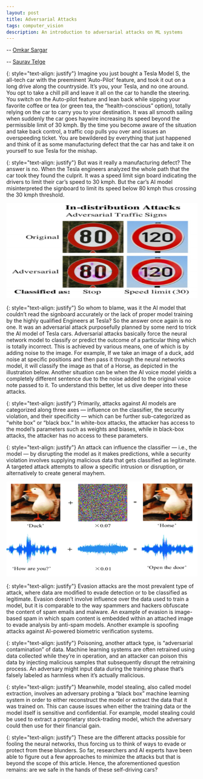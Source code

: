 ```yaml
---
layout: post
title: Adversarial Attacks
tags: computer_vision 
description: An introduction to adversarial attacks on ML systems 
---
```


-- [Omkar Sargar](https://github.com/OSSome01)

-- [Saurav Telge](https://github.com/SauravTelge)


{: style="text-align: justify"}
Imagine you just bought a Tesla Model S, the all-tech car with the preeminent ‘Auto-Pilot’ feature, and took it out on a long drive along the countryside. It’s you, your Tesla, and no one around. You opt to take a chill pill and leave it all on the car to handle the steering. You switch on the Auto-pilot feature and lean back while sipping your favorite coffee or tea (or green tea, the “health-conscious” option), totally relying on the car to carry you to your destination. It was all smooth sailing when suddenly the car goes haywire increasing its speed beyond the permissible limit of 30 kmph. By the time you become aware of the situation and take back control, a traffic cop pulls you over and issues an overspeeding ticket. You are bewildered by everything that just happened and think of it as some manufacturing defect that the car has and take it on yourself to sue Tesla for the mishap.

{: style="text-align: justify"} 
But was it really a manufacturing defect? The answer is no. When the Tesla engineers analyzed the whole path that the car took they found the culprit. It was a speed limit sign board indicating the drivers to limit their car’s speed to 30 kmph. But the car’s AI model misinterpreted the signboard to limit its speed below 80 kmph thus crossing the 30 kmph threshold.

<p align="center"><img width="600" height="250" src="/assets/posts/adversarial-attacks/speed_limit.png"></p>

{: style="text-align: justify"} 
So whom to blame, was it the AI model that couldn’t read the signboard accurately or the lack of proper model training by the highly qualified Engineers at Tesla? So the answer once again is no one. It was an adversarial attack purposefully planned by some nerd to trick the AI model of Tesla cars. Adversarial attacks basically force the neural network model to classify or predict the outcome of a particular thing which is totally incorrect. This is achieved by various means, one of which is by adding noise to the image. For example, If we take an image of a duck, add noise at specific positions and then pass it through the neural networks model, it will classify the image as that of a Horse, as depicted in the illustration below. Another situation can be when the AI voice model yields a completely different sentence due to the noise added to the original voice note passed to it. To understand this better, let us dive deeper into these attacks.

{: style="text-align: justify"}
Primarily, attacks against AI models are categorized along three axes — influence on the classifier, the security violation, and their specificity — which can be further sub-categorized as “white box” or “black box.” In white-box attacks, the attacker has access to the model’s parameters such as weights and biases, while in black-box attacks, the attacker has no access to these parameters.

{: style="text-align: justify"}
An attack can influence the classifier — i.e., the model — by disrupting the model as it makes predictions, while a security violation involves supplying malicious data that gets classified as legitimate. A targeted attack attempts to allow a specific intrusion or disruption, or alternatively to create general mayhem.

<p align="center"><img width="600" height="250" src="/assets/posts/adversarial-attacks/duck.png"></p>

{: style="text-align: justify"}
Evasion attacks are the most prevalent type of attack, where data are modified to evade detection or to be classified as legitimate. Evasion doesn’t involve influence over the data used to train a model, but it is comparable to the way spammers and hackers obfuscate the content of spam emails and malware. An example of evasion is image-based spam in which spam content is embedded within an attached image to evade analysis by anti-spam models. Another example is spoofing attacks against AI-powered biometric verification systems.

{: style="text-align: justify"}
Poisoning, another attack type, is “adversarial contamination” of data. Machine learning systems are often retrained using data collected while they’re in operation, and an attacker can poison this data by injecting malicious samples that subsequently disrupt the retraining process. An adversary might input data during the training phase that’s falsely labeled as harmless when it’s actually malicious.

{: style="text-align: justify"}
Meanwhile, model stealing, also called model extraction, involves an adversary probing a “black box” machine learning system in order to either reconstruct the model or extract the data that it was trained on. This can cause issues when either the training data or the model itself is sensitive and confidential. For example, model stealing could be used to extract a proprietary stock-trading model, which the adversary could then use for their financial gain.

{: style="text-align: justify"}
These are the different attacks possible for fooling the neural networks, thus forcing us to think of ways to evade or protect from these blunders. So far, researchers and AI experts have been able to figure out a few approaches to minimize the attacks but that is beyond the scope of this article. Hence, the aforementioned question remains: are we safe in the hands of these self-driving cars?